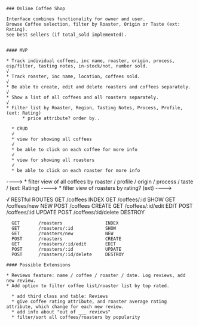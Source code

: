     ### Online Coffee Shop

    Interface combines functionality for owner and user.
    Browse Coffee selection, filter by Roaster, Origin or Taste (ext: Rating).
    See best sellers (if total_sold implemented).


    #### MVP

    * Track individual coffees, inc name, roaster, origin, process, esp/filter, tasting notes, in-stock/not, number sold.
    √
    * Track roaster, inc name, location, coffees sold.
    √
    * Be able to create, edit and delete roasters and coffees separately.
    √
    * Show a list of all coffees and all roasters separately.
    √
    * Filter list by Roaster, Region, Tasting Notes, Process, Profile, (ext: Rating)
          * price attribute? order by..

      * CRUD
      √
      * view for showing all coffees
      √
      * be able to click on each coffee for more info
      √
      * view for showing all roasters
      √
      * be able to click on each roaster for more info
---->
      * filter view of all coffees by roaster / profile / origin / process / taste / (ext: Rating)
---->
      * filter view of roasters by rating? (ext)
---->

√     RESTful ROUTES
      GET       /coffees                 INDEX
      GET       /coffees/:id             SHOW
      GET       /coffees/new             NEW
      POST      /coffees                 CREATE
      GET       /coffees/:id/edit        EDIT
      POST      /coffees/:id             UPDATE
      POST      /coffees/:id/delete      DESTROY

      GET       /roasters                INDEX
      GET       /roasters/:id            SHOW
      GET       /roasters/new            NEW
      POST      /roasters                CREATE
      GET       /roasters/:id/edit       EDIT
      POST      /roasters/:id            UPDATE
      POST      /roasters/:id/delete     DESTROY

    #### Possible Extensions

    * Reviews feature: name / coffee / roaster / date. Log reviews, add new review.
    * Add option to filter coffee list/roaster list by top rated.

      * add third class and table: Reviews
      * give coffee rating attribute, and roaster average rating attribute, which change for each new review.
      * add info about "out of ___ reviews"
      * filter/sort all coffees/roasters by popularity
